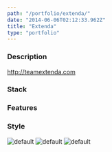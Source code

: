 ```yaml
---
path: "/portfolio/extenda/"
date: "2014-06-06T02:12:33.962Z"
title: "Extenda"
type: "portfolio"
---
```


### Description
<http://teamextenda.com>

### Stack


### Features


### Style


![default](https://storage.googleapis.com/russellmschmidt-net-portfolio/portraits/russell-portrait-1.jpg)
![default](https://storage.googleapis.com/russellmschmidt-net-portfolio/portraits/russell-portrait-2.jpg)
![default](https://storage.googleapis.com/russellmschmidt-net-portfolio/portraits/russell-portrait-3.jpg)